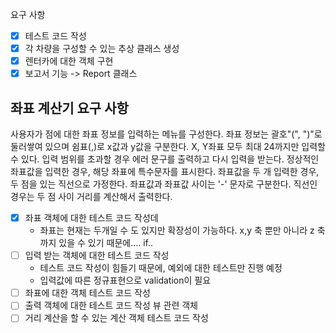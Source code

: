 요구 사항
- [x] 테스트 코드 작성
- [x] 각 차량을 구성할 수 있는 추상 클래스 생성
- [X] 렌터카에 대한 객체 구현
- [x] 보고서 기능 -> Report 클래스 

## 좌표 계산기 요구 사항
사용자가 점에 대한 좌표 정보를 입력하는 메뉴를 구성한다.
좌표 정보는 괄호"(", ")"로 둘러쌓여 있으며 쉼표(,)로 x값과 y값을 구분한다.
X, Y좌표 모두 최대 24까지만 입력할 수 있다.
입력 범위를 초과할 경우 에러 문구를 출력하고 다시 입력을 받는다.
정상적인 좌표값을 입력한 경우, 해당 좌표에 특수문자를 표시한다.
좌표값을 두 개 입력한 경우, 두 점을 있는 직선으로 가정한다. 좌표값과 좌표값 사이는 '-' 문자로 구분한다.
직선인 경우는 두 점 사이 거리를 계산해서 출력한다.

- [x] 좌표 객체에 대한 테스트 코드 작성데
  - 좌표는 현재는 두개일 수 도 있지만 확장성이 가능하다. x,y 축 뿐만 아니라 z 축 까지 있을 수 있기 때문에.... if..
- [ ] 입력 받는 객체에 대한 테스트 코드 작성
  - 테스트 코드 작성이 힘들기 때문에, 예외에 대한 테스트만 진행 예정
  - 입력값에 따른 정규표현으로 validation이 필요
- [ ] 좌표에 대한 객체 테스트 코드 작성
- [ ] 출력 객체에 대한 테스트 코드 작성 뷰 관련 객체
- [ ] 거리 계산을 할 수 있는 계산 객체 테스트 코드 작성
